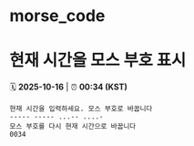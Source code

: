 # morse_code
# 현재 시간을 모스 부호 표시
<!-- MORSE_TIME_START -->
🗓️ **2025-10-16** | ⏰ **00:34 (KST)**

```
현재 시간을 입력하세요. 모스 부호로 바꿉니다
----- ----- ...-- ....-
모스 부호를 다시 현재 시간으로 바꿉니다
0034
```
<!-- MORSE_TIME_END -->
